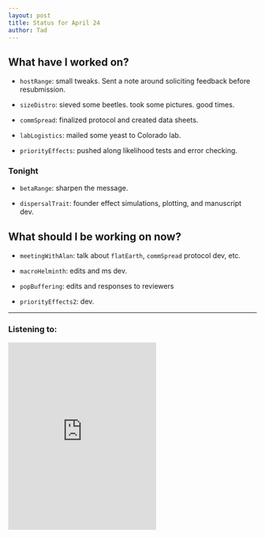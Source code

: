 ```yaml
---
layout: post 
title: Status for April 24 
author: Tad
---
```

 
## What have I worked on?
 
* `hostRange`: small tweaks. Sent a note around soliciting feedback before resubmission. 
  
* `sizeDistro`: sieved some beetles. took some pictures. good times.

* `commSpread`: finalized protocol and created data sheets. 

* `labLogistics`: mailed some yeast to Colorado lab. 

* `priorityEffects`: pushed along likelihood tests and error checking. 



### Tonight 

* `betaRange`: sharpen the message. 

* `dispersalTrait`: founder effect simulations, plotting, and manuscript dev.



## What should I be working on now? 

* `meetingWithAlan`: talk about `flatEarth`, `commSpread` protocol dev, etc.

* `macroHelminth`: edits and ms dev.

* `popBuffering`: edits and responses to reviewers 
 
* `priorityEffects2`: dev.



 
 
--- 
 
### Listening to: 

<iframe src="https://embed.spotify.com/?uri=spotify%3Atrack%3A2RdyGvnfShvzhi7NYtjRU7" width="300" height="380" frameborder="0" allowtransparency="true"></iframe>

<i class='fa fa-code' style='color:pink'></i> 
